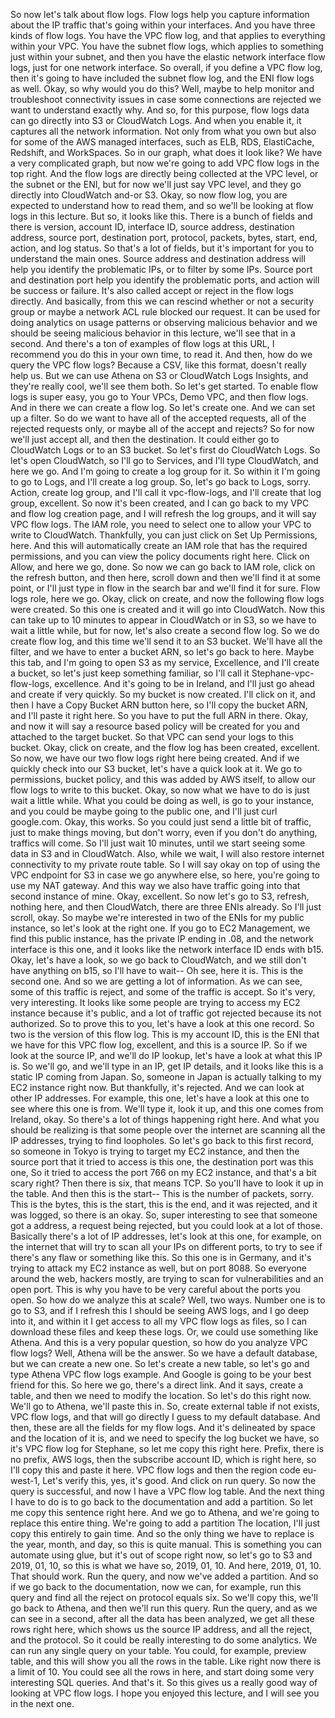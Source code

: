 
<v Instructor>So now let's talk about flow logs.</v>
Flow logs help you capture information
about the IP traffic that's going within your interfaces.
And you have three kinds of flow logs.
You have the VPC flow log, and that applies
to everything within your VPC.
You have the subnet flow logs,
which applies to something just within your subnet,
and then you have the elastic network interface flow logs,
just for one network interface.
So overall, if you define a VPC flow log,
then it's going to have included the subnet flow log,
and the ENI flow logs as well.
Okay, so why would you do this?
Well, maybe to help monitor and troubleshoot
connectivity issues in case some connections
are rejected we want to understand exactly why.
And so, for this purpose, flow logs data
can go directly into S3 or CloudWatch Logs.
And when you enable it,
it captures all the network information.
Not only from what you own but also
for some of the AWS managed interfaces, such as
ELB, RDS, ElastiCache, Redshift, and WorkSpaces.
So in our graph, what does it look like?
We have a very complicated graph, but now
we're going to add VPC flow logs in the top right.
And the flow logs are directly being collected
at the VPC level, or the subnet or the ENI,
but for now we'll just say VPC level,
and they go directly into CloudWatch and-or S3.
Okay, so now flow log, you are expected
to understand how to read them, and so
we'll be looking at flow logs in this lecture.
But so, it looks like this.
There is a bunch of fields and there is
version, account ID, interface ID, source address,
destination address, source port, destination port,
protocol, packets, bytes, start, end,
action, and log status.
So that's a lot of fields,
but it's important for you to understand the main ones.
Source address and destination address
will help you identify the problematic IPs,
or to filter by some IPs.
Source port and destination port help you
identify the problematic ports, and
action will be success or failure.
It's also called accept or reject in the flow logs directly.
And basically, from this we can rescind whether or not
a security group or maybe a network ACL rule
blocked our request.
It can be used for doing analytics on usage patterns
or observing malicious behavior
and we should be seeing malicious behavior in this lecture,
we'll see that in a second.
And there's a ton of examples of flow logs at this URL,
I recommend you do this in your own time, to read it.
And then, how do we query the VPC flow logs?
Because a CSV, like this format, doesn't really help us.
But we can use Athena on S3 or CloudWatch Logs Insights,
and they're really cool, we'll see them both.
So let's get started.
To enable flow logs is super easy,
you go to Your VPCs, Demo VPC, and then flow logs.
And in there we can create a flow log.
So let's create one.
And we can set up a filter.
So do we want to have all of the accepted requests,
all of the rejected requests only,
or maybe all of the accept and rejects?
So for now we'll just accept all, and then the destination.
It could either go to CloudWatch Logs or to an S3 bucket.
So let's first do CloudWatch Logs.
So let's open CloudWatch, so I'll go to Services,
and I'll type CloudWatch, and here we go.
And I'm going to create a log group for it.
So within it I'm going to go to Logs,
and I'll create a log group.
So, let's go back to Logs, sorry.
Action, create log group, and I'll call it vpc-flow-logs,
and I'll create that log group, excellent.
So now it's been created, and I can go back
to my VPC and flow log creation page,
and I will refresh the log groups,
and it will say VPC flow logs.
The IAM role, you need to select one
to allow your VPC to write to CloudWatch.
Thankfully, you can just click on Set Up Permissions, here.
And this will automatically create an IAM role
that has the required permissions,
and you can view the policy documents right here.
Click on Allow, and here we go, done.
So now we can go back to IAM role,
click on the refresh button, and then here,
scroll down and then we'll find it at some point,
or I'll just type in flow in the search bar
and we'll find it for sure.
Flow logs role, here we go.
Okay, click on create, and now
the following flow logs were created.
So this one is created and it will go into CloudWatch.
Now this can take up to 10 minutes to appear
in CloudWatch or in S3, so we have to wait a little while,
but for now, let's also create a second flow log.
So we do create flow log, and this time
we'll send it to an S3 bucket.
We'll have all the filter, and we have to enter
a bucket ARN, so let's go back to here.
Maybe this tab, and I'm going to open S3 as my service,
Excellence, and I'll create a bucket,
so let's just keep something familiar,
so I'll call it Stephane-vpc-flow-logs, excellence.
And it's going to be in Ireland,
and I'll just go ahead and create if very quickly.
So my bucket is now created.
I'll click on it, and then I have
a Copy Bucket ARN button here,
so I'll copy the bucket ARN, and I'll paste it right here.
So you have to put the full ARN in there.
Okay, and now it will say a resource based policy
will be created for you and attached to the target bucket.
So that VPC can send your logs to this bucket.
Okay, click on create, and
the flow log has been created, excellent.
So now, we have our two flow logs right here being created.
And if we quickly check into our S3 bucket,
let's have a quick look at it.
We go to permissions, bucket policy,
and this was added by AWS itself,
to allow our flow logs to write to this bucket.
Okay, so now what we have to do is just wait a little while.
What you could be doing as well, is go to your instance,
and you could be maybe going to the public one,
and I'll just curl google.com.
Okay, this works.
So you could just send a little bit of traffic,
just to make things moving, but don't worry,
even if you don't do anything, traffics will come.
So I'll just wait 10 minutes,
until we start seeing some data in S3 and in CloudWatch.
Also, while we wait, I will also restore
internet connectivity to my private route table.
So I will say okay on top of using the VPC endpoint for S3
in case we go anywhere else, so here,
you're going to use my NAT gateway.
And this way we also have traffic
going into that second instance of mine.
Okay, excellent.
So now let's go to S3, refresh, nothing here,
and then CloudWatch, there are three ENIs already.
So I'll just scroll, okay.
So maybe we're interested in two of the ENIs
for my public instance, so let's look at the right one.
If you go to EC2 Management, we find this public instance,
has the private IP ending in .08,
and the network interface is this one,
and it looks like the network interface ID ends with b15.
Okay, let's have a look, so we go back to CloudWatch,
and we still don't have anything on b15,
so I'll have to wait-- Oh see, here it is.
This is the second one.
And so we are getting a lot of information.
As we can see, some of this traffic is reject,
and some of the traffic is accept.
So it's very, very interesting.
It looks like some people are trying to access
my EC2 instance because it's public, and a lot of traffic
got rejected because its not authorized.
So to prove this to you,
let's have a look at this one record.
So two is the version of this flow log.
This is my account ID, this is the ENI
that we have for this VPC flow log, excellent,
and this is a source IP.
So if we look at the source IP, and we'll do IP lookup,
let's have a look at what this IP is.
So we'll go, and we'll type in an IP,
get IP details, and it looks like
this is a static IP coming from Japan.
So, someone in Japan is actually talking
to my EC2 instance right now.
But thankfully, it's rejected.
And we can look at other IP addresses.
For example, this one, let's have a look at this one
to see where this one is from.
We'll type it, look it up,
and this one comes from Ireland, okay.
So there's a lot of things happening right here.
And what you should be realizing is that
some people over the internet are scanning
all the IP addresses, trying to find loopholes.
So let's go back to this first record,
so someone in Tokyo is trying to target my EC2 instance,
and then the source port that it tried to access
is this one, the destination port was this one,
So it tried to access the port 766 on my EC2 instance,
and that's a bit scary right?
Then there is six, that means TCP.
So you'll have to look it up in the table.
And then this is the start--
This is the number of packets, sorry.
This is the bytes, this is the start, this is the end,
and it was rejected, and it was logged, so there is an okay.
So, super interesting to see that someone
got a address, a request being rejected,
but you could look at a lot of those.
Basically there's a lot of IP addresses,
let's look at this one, for example,
on the internet that will try to scan all your IPs
on different ports, to try to see
if there's any flaw or something like this.
So this one is in Germany, and it's trying to attack
my EC2 instance as well, but on port 8088.
So everyone around the web, hackers mostly,
are trying to scan for vulnerabilities and an open port.
This is why you have to be very careful
about the ports you open.
So how do we analyze this at scale?
Well, two ways.
Number one is to go to S3, and if I refresh this
I should be seeing AWS logs, and I go deep into it,
and within it I get access to all my VPC flow logs as files,
so I can download these files and keep these logs.
Or, we could use something like Athena.
And this is a very popular question,
so how do you analyze VPC flow logs?
Well, Athena will be the answer.
So we have a default database, but we can create a new one.
So let's create a new table,
so let's go and type Athena VPC flow logs example.
And Google is going to be your best friend for this.
So here we go, there's a direct link.
And it says, create a table,
and then we need to modify the location.
So let's do this right now.
We'll go to Athena, we'll paste this in.
So, create external table if not exists, VPC flow logs,
and that will go directly I guess to my default database.
And then, these are all the fields for my flow logs.
And it's delineated by space and the location of it is,
and we need to specify the log bucket we have,
so it's VPC flow log for Stephane,
so let me copy this right here.
Prefix, there is no prefix,
AWS logs, then the subscribe account ID,
which is right here, so I'll copy this and paste it here.
VPC flow logs and then the region code eu-west-1,
Let's verify this, yes, it's good.
And click on run query.
So now the query is successful,
and now I have a VPC flow log table.
And the next thing I have to do is to
go back to the documentation and add a partition.
So let me copy this sentence right here.
And we go to Athena, and we're going to
replace this entire thing.
We're going to add a partition
The location, I'll just copy this entirely to gain time.
And so the only thing we have to replace
is the year, month, and day, so this is quite manual.
This is something you can automate using glue,
but it's out of scope right now,
so let's go to S3 and 2019, 01, 10,
so this is what we have so, 2019, 01, 10.
And here,
2019, 01, 10.
That should work.
Run the query, and now we've added a partition.
And so if we go back to the documentation,
now we can, for example, run this query
and find all the reject on protocol equals six.
So we'll copy this, we'll go back to Athena,
and then we'll run this query.
Run the query, and as we can see in a second,
after all the data has been analyzed,
we get all these rows right here,
which shows us the source IP address,
and all the reject, and the protocol.
So it could be really interesting to do some analytics.
We can run any single query on your table.
You could, for example, preview table,
and this will show you all the rows in the table.
Like right now there is a limit of 10.
You could see all the rows in here,
and start doing some very interesting SQL queries.
And that's it.
So this gives us a really good way
of looking at VPC flow logs.
I hope you enjoyed this lecture,
and I will see you in the next one.
